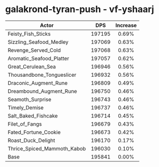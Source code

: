 # galakrond-tyran-push - vf-yshaarj
| Actor | DPS | Increase |
|---|:---:|:---:|
|Feisty_Fish_Sticks|197195|0.69%|
|Sizzling_Seafood_Medley|197069|0.63%|
|Revenge_Served_Cold|197068|0.63%|
|Aromatic_Seafood_Platter|197057|0.62%|
|Great_Cerulean_Sea|196946|0.56%|
|Thousandbone_Tongueslicer|196932|0.56%|
|Draconic_Augment_Rune|196809|0.49%|
|Dreambound_Augment_Rune|196750|0.46%|
|Seamoth_Surprise|196743|0.46%|
|Timely_Demise|196737|0.46%|
|Salt_Baked_Fishcake|196714|0.45%|
|Filet_of_Fangs|196679|0.43%|
|Fated_Fortune_Cookie|196673|0.42%|
|Roast_Duck_Delight|196170|0.17%|
|Thrice_Spiced_Mammoth_Kabob|196030|0.10%|
|Base|195841|0.00%|
